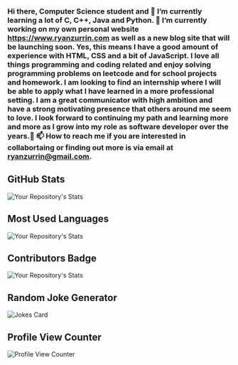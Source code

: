 ### Hi there, Computer Science student and 🌱 I’m currently learning a lot of C, C++, Java and Python. 🔭 I’m currently working on my own personal website https://www.ryanzurrin.com as well as a new blog site that will be launching soon. Yes, this means I have a good amount of experience with HTML, CSS and a bit of JavaScript.  I love all things programming and coding related and enjoy solving programming problems on leetcode and for school projects and homework. I am looking to find an internship where I will be able to apply what I have learned in a more professional setting. I am a great communicator with high ambition and have a strong motivating presence that others around me seem to love. I look forward to continuing my path and learning more and more as I grow into my role as software developer over the years.👋 📫 How to reach me if you are interested in collabortaing or finding out more is via email at ryanzurrin@gmail.com. 

<!--
**RyanZurrin/RyanZurrin** is a ✨ _special_ ✨ repository because its `README.md` (this file) appears on your GitHub profile.

Here are some ideas to get you started:

- 🔭 I’m currently working on ...
- 🌱 I’m currently learning ...
- 👯 I’m looking to collaborate on ...
- 🤔 I’m looking for help with ...
- 💬 Ask me about ...
- 📫 How to reach me: ...
- 😄 Pronouns: ...
- ⚡ Fun fact: ...
-->
## GitHub Stats
![Your Repository's Stats](https://github-readme-stats.vercel.app/api?username=RyanZurrin&show_icons=true)
## Most Used Languages
![Your Repository's Stats](https://github-readme-stats.vercel.app/api/top-langs/?username=RyanZurrin&theme=blue-green)
## Contributors Badge
![Your Repository's Stats](https://contrib.rocks/image?repo=RyanZurrin/PhysicsFormulaClass_lessDependecnies)
## Random Joke Generator
![Jokes Card](https://readme-jokes.vercel.app/api)
## Profile View Counter
![Profile View Counter](https://komarev.com/ghpvc/?username=RyanZurrin)
